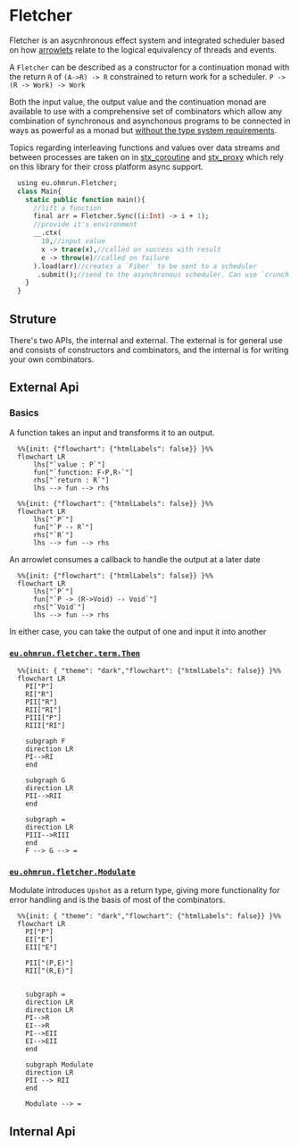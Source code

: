 # Fletcher

Fletcher is an asycnhronous effect system and integrated scheduler based on how [arrowlets](https://www.cs.umd.edu/~mwh/papers/jsarrows.pdf) relate to the logical equivalency of threads and events.

A `Fletcher` can be described as a constructor for a continuation monad with the return `R` of `(A->R) -> R` constrained to return work for a scheduler. `P -> (R -> Work) -> Work`

Both the input value, the output value and the continuation monad are available to use with a comprehensive set of combinators which allow any combination of synchronous and asynchonous programs to
be connected in ways as powerful as a monad but [without the type system requirements](http://www.cse.chalmers.se/~rjmh/Papers/arrows.pdf).

Topics regarding interleaving functions and values over data streams and between processes are taken on in [stx_coroutine](https://github.com/ohmrun/stx_coroutine) and [stx_proxy](https://github.com/ohmrun/stx_proxy) which rely on this library for their cross platform async support.

```haxe
  using eu.ohmrun.Fletcher;
  class Main{
    static public function main(){
      //lift a function 
      final arr = Fletcher.Sync((i:Int) -> i + 1);
      //provide it's environment
      __.ctx(
        10,//input value
        x -> trace(x),//called on success with result
        e -> throw(e)//called on failure
      ).load(arr)//creates a `Fiber` to be sent to a scheduler
       .submit();//send to the asynchronous scheduler. Can use `crunch` to try and yield a value synchronously
    }
  }
```

## Struture

There's two APIs, the internal and external. The external is for general use and consists of constructors and combinators, and the internal is for writing your own combinators.

## External Api

### Basics

A function takes an input and transforms it to an output.

```mermaid
  %%{init: {"flowchart": {"htmlLabels": false}} }%%
  flowchart LR
      lhs["`value : P`"]
      fun["`function: F‹P,R›`"]
      rhs["`return : R`"]
      lhs --> fun --> rhs
```
  
```mermaid
  %%{init: {"flowchart": {"htmlLabels": false}} }%%
  flowchart LR
      lhs["`P`"]
      fun["`P -› R`"]
      rhs["`R`"]
      lhs --> fun --> rhs
```

An arrowlet consumes a callback to handle the output at a later date

```mermaid
  %%{init: {"flowchart": {"htmlLabels": false}} }%%
  flowchart LR
      lhs["`P`"]
      fun["`P -> (R->Void) -› Void`"]
      rhs["`Void`"]
      lhs --> fun --> rhs

```

In either case, you can take the output of one and input it into another

### [`eu.ohmrun.fletcher.term.Then`](./src/main/haxe/eu/ohmrun/fletcher/term/Then.hx)
```mermaid
  %%{init: { "theme": "dark","flowchart": {"htmlLabels": false}} }%%
  flowchart LR
    PI["P"]
    RI["R"]
    PII["R"]
    RII["RI"]
    PIII["P"]
    RIII["RI"]

    subgraph F
    direction LR
    PI-->RI
    end
  
    subgraph G
    direction LR
    PII-->RII
    end

    subgraph =
    direction LR
    PIII-->RIII
    end
    F --> G --> =
```

### [`eu.ohmrun.fletcher.Modulate`](./src/main/haxe/eu/ohmrun/fletcher/Modulate.hx)

Modulate introduces `Upshot` as a return type, giving more functionality for error handling and is the basis of most of 
the combinators.

```mermaid
  %%{init: { "theme": "dark","flowchart": {"htmlLabels": false}} }%%
  flowchart LR
    PI["P"]
    EI["E"]
    EII["E"]

    PII["(P,E)"]
    RII["(R,E)"]


    subgraph =
    direction LR
    direction LR
    PI-->R
    EI-->R
    PI-->EII
    EI-->EII
    end

    subgraph Modulate
    direction LR
    PII --> RII
    end

    Modulate --> =
```


## Internal Api